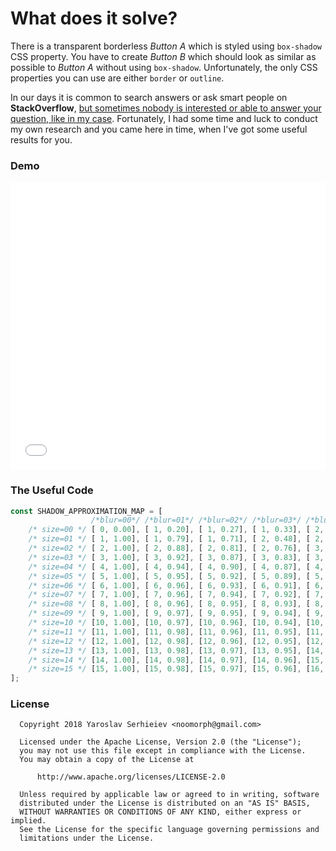 # What does it solve?

There is a transparent borderless *Button A* which is styled using `box-shadow` CSS property.
You have to create *Button B* which should look as similar as possible to *Button A* without using `box-shadow`.
Unfortunately, the only CSS properties you can use are either `border` or `outline`.

In our days it is common to search answers or ask smart people on **StackOverflow**, [but sometimes nobody is interested or able to answer your question, like in my case](https://stackoverflow.com/questions/48097129/how-to-approximate-css-box-shadow-property-using-solid-border-only).
Fortunately, I had some time and luck to conduct my own research and you came here in time, when I've got some useful results for you.

### Demo

<iframe id="demo-iframe" src="demo/index.html?rnd=3" width="100%" height="460" allowtransparency="true" frameborder="0" scrolling="no"></iframe>

### The Useful Code

```javascript
const SHADOW_APPROXIMATION_MAP = [
                  /*blur=00*/ /*blur=01*/ /*blur=02*/ /*blur=03*/ /*blur=04*/ /*blur=05*/ /*blur=06*/ /*blur=07*/ /*blur=08*/ /*blur=09*/ /*blur=10*/ /*blur=11*/ /*blur=12*/ /*blur=13*/ /*blur=14*/ /*blur=15*/
    /* size=00 */ [ 0, 0.00], [ 1, 0.20], [ 1, 0.27], [ 1, 0.33], [ 2, 0.25], [ 2, 0.28], [ 2, 0.31], [ 2, 0.33], [ 2, 0.33], [ 3, 0.30], [ 3, 0.30], [ 3, 0.31], [ 3, 0.31], [ 4, 0.29], [ 4, 0.30], [ 4, 0.30],
    /* size=01 */ [ 1, 1.00], [ 1, 0.79], [ 1, 0.71], [ 2, 0.48], [ 2, 0.48], [ 2, 0.48], [ 3, 0.39], [ 3, 0.40], [ 3, 0.40], [ 4, 0.35], [ 4, 0.35], [ 4, 0.36], [ 4, 0.36], [ 4, 0.37], [ 5, 0.34], [ 5, 0.34],
    /* size=02 */ [ 2, 1.00], [ 2, 0.88], [ 2, 0.81], [ 2, 0.76], [ 3, 0.59], [ 3, 0.58], [ 3, 0.56], [ 4, 0.47], [ 4, 0.47], [ 4, 0.47], [ 4, 0.47], [ 4, 0.47], [ 4, 0.47], [ 5, 0.42], [ 5, 0.42], [ 5, 0.42],
    /* size=03 */ [ 3, 1.00], [ 3, 0.92], [ 3, 0.87], [ 3, 0.83], [ 3, 0.79], [ 4, 0.66], [ 4, 0.64], [ 4, 0.62], [ 4, 0.62], [ 5, 0.52], [ 5, 0.52], [ 5, 0.52], [ 5, 0.52], [ 6, 0.46], [ 6, 0.45], [ 6, 0.45],
    /* size=04 */ [ 4, 1.00], [ 4, 0.94], [ 4, 0.90], [ 4, 0.87], [ 4, 0.84], [ 4, 0.81], [ 5, 0.69], [ 5, 0.67], [ 5, 0.67], [ 5, 0.64], [ 5, 0.64], [ 6, 0.56], [ 6, 0.56], [ 6, 0.55], [ 7, 0.49], [ 7, 0.49],
    /* size=05 */ [ 5, 1.00], [ 5, 0.95], [ 5, 0.92], [ 5, 0.89], [ 5, 0.87], [ 5, 0.85], [ 6, 0.74], [ 6, 0.72], [ 6, 0.72], [ 6, 0.68], [ 6, 0.68], [ 6, 0.66], [ 6, 0.66], [ 7, 0.58], [ 7, 0.58], [ 7, 0.58],
    /* size=06 */ [ 6, 1.00], [ 6, 0.96], [ 6, 0.93], [ 6, 0.91], [ 6, 0.89], [ 6, 0.87], [ 6, 0.84], [ 7, 0.75], [ 7, 0.75], [ 7, 0.71], [ 7, 0.71], [ 7, 0.70], [ 7, 0.70], [ 8, 0.62], [ 8, 0.61], [ 8, 0.61],
    /* size=07 */ [ 7, 1.00], [ 7, 0.96], [ 7, 0.94], [ 7, 0.92], [ 7, 0.90], [ 7, 0.89], [ 7, 0.86], [ 8, 0.78], [ 8, 0.78], [ 8, 0.75], [ 8, 0.75], [ 8, 0.73], [ 8, 0.73], [ 8, 0.70], [ 9, 0.64], [ 9, 0.64],
    /* size=08 */ [ 8, 1.00], [ 8, 0.96], [ 8, 0.95], [ 8, 0.93], [ 8, 0.91], [ 8, 0.90], [ 8, 0.88], [ 8, 0.86], [ 8, 0.86], [ 9, 0.77], [ 9, 0.77], [ 9, 0.75], [ 9, 0.75], [ 9, 0.72], [10, 0.67], [10, 0.67],
    /* size=09 */ [ 9, 1.00], [ 9, 0.97], [ 9, 0.95], [ 9, 0.94], [ 9, 0.92], [ 9, 0.91], [ 9, 0.89], [ 9, 0.87], [ 9, 0.87], [10, 0.79], [10, 0.79], [10, 0.77], [10, 0.77], [10, 0.75], [10, 0.73], [10, 0.73],
    /* size=10 */ [10, 1.00], [10, 0.97], [10, 0.96], [10, 0.94], [10, 0.93], [10, 0.92], [10, 0.90], [10, 0.89], [10, 0.89], [11, 0.80], [11, 0.80], [11, 0.79], [11, 0.79], [11, 0.76], [11, 0.75], [11, 0.75],
    /* size=11 */ [11, 1.00], [11, 0.98], [11, 0.96], [11, 0.95], [11, 0.93], [11, 0.92], [11, 0.91], [11, 0.89], [11, 0.89], [11, 0.86], [11, 0.86], [12, 0.81], [12, 0.81], [12, 0.78], [12, 0.77], [12, 0.77],
    /* size=12 */ [12, 1.00], [12, 0.98], [12, 0.96], [12, 0.95], [12, 0.94], [12, 0.93], [12, 0.91], [12, 0.90], [12, 0.90], [12, 0.87], [12, 0.87], [13, 0.82], [13, 0.82], [13, 0.80], [13, 0.78], [13, 0.78],
    /* size=13 */ [13, 1.00], [13, 0.98], [13, 0.97], [13, 0.95], [14, 0.91], [13, 0.94], [13, 0.93], [13, 0.91], [14, 0.87], [14, 0.86], [14, 0.84], [14, 0.83], [14, 0.83], [14, 0.82], [14, 0.80], [15, 0.77],
    /* size=14 */ [14, 1.00], [14, 0.98], [14, 0.97], [14, 0.96], [15, 0.92], [14, 0.95], [14, 0.93], [14, 0.91], [15, 0.88], [15, 0.87], [15, 0.85], [15, 0.84], [15, 0.84], [15, 0.83], [15, 0.81], [15, 0.82],
    /* size=15 */ [15, 1.00], [15, 0.98], [15, 0.97], [15, 0.96], [16, 0.92], [15, 0.95], [15, 0.93], [15, 0.92], [16, 0.89], [16, 0.87], [16, 0.86], [16, 0.84], [16, 0.85], [16, 0.84], [16, 0.82], [16, 0.83],
];
```

### License

```
  Copyright 2018 Yaroslav Serhieiev <noomorph@gmail.com>

  Licensed under the Apache License, Version 2.0 (the "License");
  you may not use this file except in compliance with the License.
  You may obtain a copy of the License at

      http://www.apache.org/licenses/LICENSE-2.0

  Unless required by applicable law or agreed to in writing, software
  distributed under the License is distributed on an "AS IS" BASIS,
  WITHOUT WARRANTIES OR CONDITIONS OF ANY KIND, either express or implied.
  See the License for the specific language governing permissions and
  limitations under the License.
```
